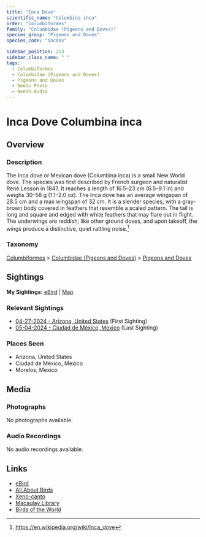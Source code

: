 ```yaml
---
title: "Inca Dove"
scientific_name: "Columbina inca"
order: "Columbiformes"
family: "Columbidae (Pigeons and Doves)"
species_group: "Pigeons and Doves"
species_code: "incdov"

sidebar_position: 213
sidebar_class_name: " "
tags: 
  - Columbiformes
  - Columbidae (Pigeons and Doves)
  - Pigeons and Doves
  - Needs Photo
  - Needs Audio
---
```


# Inca Dove <span className='sci_name'>Columbina inca</span>

## Overview

### Description
The Inca dove or Mexican dove (Columbina inca) is a small New World dove. The species was first described by French surgeon and naturalist René Lesson in 1847. It reaches a length of 16.5–23 cm (6.5–9.1 in) and weighs 30–58 g (1.1–2.0 oz). The Inca dove has an average wingspan of 28.5 cm and a max wingspan of 32 cm. It is a slender species, with a gray-brown body covered in feathers that resemble a scaled pattern. The tail is long and square and edged with white feathers that may flare out in flight. The underwings are reddish, like other ground doves, and upon takeoff, the wings produce a distinctive, quiet rattling noise.[^1]

[^1]: https://en.wikipedia.org/wiki/Inca_dove

### Taxonomy
[Columbiformes](/tags/columbiformes) > [Columbidae (Pigeons and Doves)](/tags/columbidae-pigeons-and-doves) > [Pigeons and Doves](/tags/pigeons-and-doves)


## Sightings

**My Sightings:** [eBird](https://ebird.org/lifelist?r=world&time=life&spp=incdov) | [Map](/map?species_code=incdov)

### Relevant Sightings

* [04-27-2024 - Arizona, United States](https://ebird.org/checklist/S170629025) (First Sighting)
* [05-04-2024 - Ciudad de México, Mexico](https://ebird.org/checklist/S171945643) (Last Sighting)

### Places Seen

* Arizona, United States
* Ciudad de México, Mexico
* Morelos, Mexico



## Media
### Photographs
No photographs available.

### Audio Recordings
No audio recordings available.

## Links
* [eBird](https://ebird.org/species/incdov) 
* [All About Birds](https://www.allaboutbirds.org/guide/incdov) 
* [Xeno-canto](https://www.xeno-canto.org/species/columbina-inca) 
* [Macaulay Library](https://search.macaulaylibrary.org/catalog?taxonCode=incdov&sort=rating_rank_desc)
* [Birds of the World](https://birdsoftheworld.org/bow/species/incdov)
